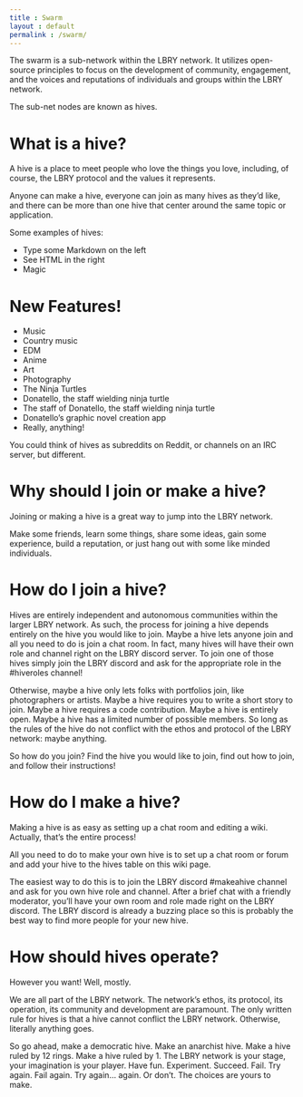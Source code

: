 ```yaml
---
title : Swarm
layout : default
permalink : /swarm/
---
```


The swarm is a sub-network within the LBRY network. It utilizes open-source principles to focus on the development of community, engagement, and the voices and reputations of individuals and groups within the LBRY network.

The sub-net nodes are known as hives.

# What is a hive?

A hive is a place to meet people who love the things you love, including, of course, the LBRY protocol and the values it represents.

Anyone can make a hive, everyone can join as many hives as they’d like, and there can be more than one hive that center around the same topic or application.

Some examples of hives:

  - Type some Markdown on the left
  - See HTML in the right
  - Magic

# New Features!

- Music
- Country music
- EDM
- Anime
- Art
- Photography
- The Ninja Turtles
- Donatello, the staff wielding ninja turtle
- The staff of Donatello, the staff wielding ninja turtle
- Donatello’s graphic novel creation app
- Really, anything!

You could think of hives as subreddits on Reddit, or channels on an IRC server, but different.

# Why should I join or make a hive?

Joining or making a hive is a great way to jump into the LBRY network.

Make some friends, learn some things, share some ideas, gain some experience, build a reputation, or just hang out with some like minded individuals.

# How do I join a hive?

Hives are entirely independent and autonomous communities within the larger LBRY network. As such, the process for joining a hive depends entirely on the hive you would like to join. Maybe a hive lets anyone join and all you need to do is join a chat room. In fact, many hives will have their own role and channel right on the LBRY discord server. To join one of those hives simply join the LBRY discord and ask for the appropriate role in the #hiveroles channel!

Otherwise, maybe a hive only lets folks with portfolios join, like photographers or artists. Maybe a hive requires you to write a short story to join. Maybe a hive requires a code contribution. Maybe a hive is entirely open. Maybe a hive has a limited number of possible members. So long as the rules of the hive do not conflict with the ethos and protocol of the LBRY network: maybe anything.

So how do you join? Find the hive you would like to join, find out how to join, and follow their instructions!

# How do I make a hive?

Making a hive is as easy as setting up a chat room and editing a wiki. Actually, that’s the entire process!

All you need to do to make your own hive is to set up a chat room or forum and add your hive to the hives table on this wiki page.

The easiest way to do this is to join the LBRY discord #makeahive channel and ask for you own hive role and channel. After a brief chat with a friendly moderator, you’ll have your own room and role made right on the LBRY discord. The LBRY discord is already a buzzing place so this is probably the best way to find more people for your new hive.

# How should hives operate?

However you want! Well, mostly.

We are all part of the LBRY network. The network’s ethos, its protocol, its operation, its community and development are paramount. The only written rule for hives is that a hive cannot conflict the LBRY network. Otherwise, literally anything goes.

So go ahead, make a democratic hive.
Make an anarchist hive.
Make a hive ruled by 12 rings.
Make a hive ruled by 1.
The LBRY network is your stage, your imagination is your player.
Have fun. Experiment. Succeed. Fail. Try again. Fail again. Try again… again. Or don’t.
The choices are yours to make.
